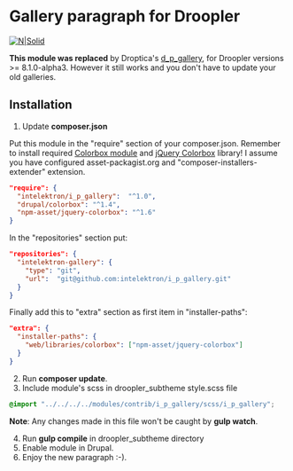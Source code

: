 # Gallery paragraph for Droopler #
[![N|Solid](http://intelektron.pl/logo.svg)](http://intelektron.pl)

**This module was replaced** by Droptica's [d_p_gallery](https://github.com/droptica/d_p_gallery), for Droopler versions >= 8.1.0-alpha3. However it still works and you don't have to update your old galleries.

## Installation ##

1. Update **composer.json**

Put this module in the "require" section of your composer.json. Remember to install required [Colorbox module](https://www.drupal.org/project/colorbox) and [jQuery Colorbox](https://github.com/jackmoore/colorbox) library! I assume you have configured asset-packagist.org and "composer-installers-extender" extension.

```json
"require": {
  "intelektron/i_p_gallery":  "^1.0",
  "drupal/colorbox": "^1.4",
  "npm-asset/jquery-colorbox": "^1.6"
}
```

In the "repositories" section put:

```json
"repositories": {
  "intelektron-gallery": {
    "type": "git",
    "url":  "git@github.com:intelektron/i_p_gallery.git"
  }
}
```

Finally add this to "extra" section as first item in "installer-paths":

```json
"extra": {
  "installer-paths": {
    "web/libraries/colorbox": ["npm-asset/jquery-colorbox"]
  }
}
```

2. Run **composer update**.
3. Include module's scss in droopler_subtheme style.scss file

```scss
@import "../../../../modules/contrib/i_p_gallery/scss/i_p_gallery";
```

**Note**: Any changes made in this file won't be caught by **gulp watch**.

4. Run **gulp compile** in droopler_subtheme directory
5. Enable module in Drupal.
6. Enjoy the new paragraph :-).
